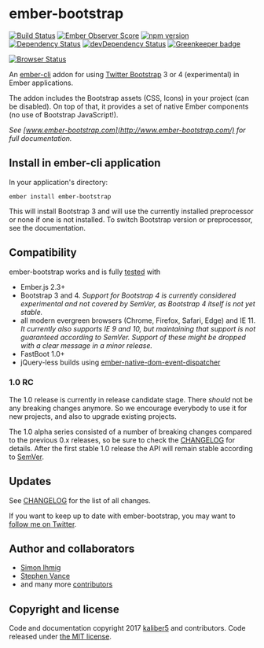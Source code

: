 # ember-bootstrap

[![Build Status](https://travis-ci.org/kaliber5/ember-bootstrap.svg?branch=master)](https://travis-ci.org/kaliber5/ember-bootstrap)
[![Ember Observer Score](http://emberobserver.com/badges/ember-bootstrap.svg)](http://emberobserver.com/addons/ember-bootstrap)
[![npm version](https://badge.fury.io/js/ember-bootstrap.svg)](https://badge.fury.io/js/ember-bootstrap)
[![Dependency Status](https://david-dm.org/kaliber5/ember-bootstrap.svg)](https://david-dm.org/kaliber5/ember-bootstrap)
[![devDependency Status](https://david-dm.org/kaliber5/ember-bootstrap/dev-status.svg)](https://david-dm.org/kaliber5/ember-bootstrap#info=devDependencies)
[![Greenkeeper badge](https://badges.greenkeeper.io/kaliber5/ember-bootstrap.svg)](https://greenkeeper.io/)

[![Browser Status](https://badges.herokuapp.com/sauce/ember-bootstrap)](https://saucelabs.com/u/ember-bootstrap)


An [ember-cli](http://www.ember-cli.com) addon for using [Twitter Bootstrap](http://getbootstrap.com/) 3 or 4 (experimental) in Ember applications.

The addon includes the Bootstrap assets (CSS, Icons) in your project (can be disabled). On top of that, it provides a set of native Ember components (no use of Bootstrap JavaScript!).</p>

*See [www.ember-bootstrap.com](http://www.ember-bootstrap.com/) for full documentation.*

## Install in ember-cli application

In your application's directory:

    ember install ember-bootstrap
    
This will install Bootstrap 3 and will use the currently installed preprocessor or none if one is not installed.
To switch Bootstrap version or preprocessor, see the documentation.

## Compatibility

ember-bootstrap works and is fully [tested](https://travis-ci.org/kaliber5/ember-bootstrap) with

* Ember.js 2.3+
* Bootstrap 3 and 4. *Support for Bootstrap 4 is currently considered experimental and not covered by SemVer, as Bootstrap 4 itself is not yet stable.*
* all modern evergreen browsers (Chrome, Firefox, Safari, Edge) and IE 11. 
*It currently also supports IE 9 and 10, but maintaining that support is
not guaranteed according to SemVer. Support of these might be dropped with a clear message in a minor release.*
* FastBoot 1.0+ 
* jQuery-less builds using [ember-native-dom-event-dispatcher](https://github.com/rwjblue/ember-native-dom-event-dispatcher)

### 1.0 RC

The 1.0 release is currently in release candidate stage. There *should* not be any breaking changes anymore. So we encourage everybody
to use it for new projects, and also to upgrade existing projects.

The 1.0 alpha series consisted of a number of breaking changes compared to the previous 0.x releases, so be sure to check the 
[CHANGELOG](CHANGELOG.md) for details. After the first stable 1.0 release the API will remain stable according to
[SemVer](http://semver.org/).    

## Updates

See [CHANGELOG](CHANGELOG.md) for the list of all changes.

If you want to keep up to date with ember-bootstrap, you may want to [follow me on Twitter](https://twitter.com/simonihmig). 

## Author and collaborators

* [Simon Ihmig](https://github.com/simonihmig)
* [Stephen Vance](https://github.com/srvance)
* and many more [contributors](https://github.com/kaliber5/ember-bootstrap/graphs/contributors)

## Copyright and license

Code and documentation copyright 2017 [kaliber5](http://www.kaliber5.de) and contributors. Code released under [the MIT license](LICENSE.md).
